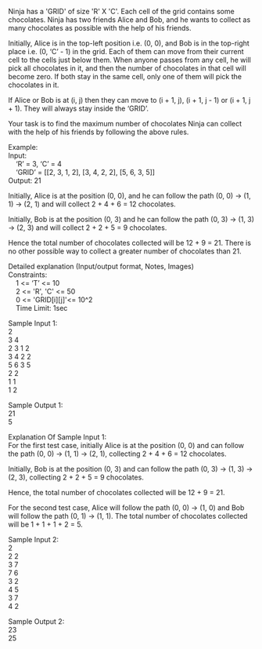 Ninja has a 'GRID' of size 'R' X 'C'. Each cell of the grid contains some chocolates. Ninja has two friends Alice and Bob, and he wants to collect as many chocolates as possible with the help of his friends. </br>

Initially, Alice is in the top-left position i.e. (0, 0), and Bob is in the top-right place i.e. (0, ‘C’ - 1) in the grid. Each of them can move from their current cell to the cells just below them. When anyone passes from any cell, he will pick all chocolates in it, and then the number of chocolates in that cell will become zero. If both stay in the same cell, only one of them will pick the chocolates in it. </br>

If Alice or Bob is at (i, j) then they can move to (i + 1, j), (i + 1, j - 1) or (i + 1, j + 1). They will always stay inside the ‘GRID’. </br>

Your task is to find the maximum number of chocolates Ninja can collect with the help of his friends by following the above rules. </br>

Example: </br>
Input: </br>     ‘R’ = 3, ‘C’ = 4 </br>     ‘GRID’ = [[2, 3, 1, 2], [3, 4, 2, 2], [5, 6, 3, 5]] </br> Output: 21 </br>

Initially, Alice is at the position (0, 0), and he can follow the path (0, 0) -> (1, 1) -> (2, 1) and will collect 2 + 4 + 6 = 12 chocolates. </br>

Initially, Bob is at the position (0, 3) and he can follow the path (0, 3) -> (1, 3) -> (2, 3) and will collect 2 + 2 + 5 = 9 chocolates. </br>

Hence the total number of chocolates collected will be 12 + 9 = 21. There is no other possible way to collect a greater number of chocolates than 21. </br>

Detailed explanation (Input/output format, Notes, Images) </br>
Constraints: </br>
    1 <= ‘T’ <= 10 </br>     2 <= 'R', 'C' <= 50 </br>     0 <= 'GRID[i][j]'<= 10^2 </br>     Time Limit: 1sec </br>

Sample Input 1: </br>
2 </br> 3 4 </br> 2 3 1 2 </br> 3 4 2 2 </br> 5 6 3 5 </br> 2 2 </br> 1 1 </br> 1 2 </br>

Sample Output 1: </br>
21 </br> 5 </br>

Explanation Of Sample Input 1: </br>
For the first test case, initially Alice is at the position (0, 0) and can follow the path (0, 0) -> (1, 1) -> (2, 1), collecting 2 + 4 + 6 = 12 chocolates. </br>

Initially, Bob is at the position (0, 3) and can follow the path (0, 3) -> (1, 3) -> (2, 3), collecting 2 + 2 + 5 = 9 chocolates. </br>

Hence, the total number of chocolates collected will be 12 + 9 = 21. </br>

For the second test case, Alice will follow the path (0, 0) -> (1, 0) and Bob will follow the path (0, 1) -> (1, 1). The total number of chocolates collected will be 1 + 1 + 1 + 2 = 5. </br>

Sample Input 2: </br>
2 </br> 2 2 </br> 3 7 </br> 7 6 </br> 3 2 </br> 4 5 </br> 3 7 </br> 4 2 </br>

Sample Output 2: </br>
23 </br> 25 </br>
